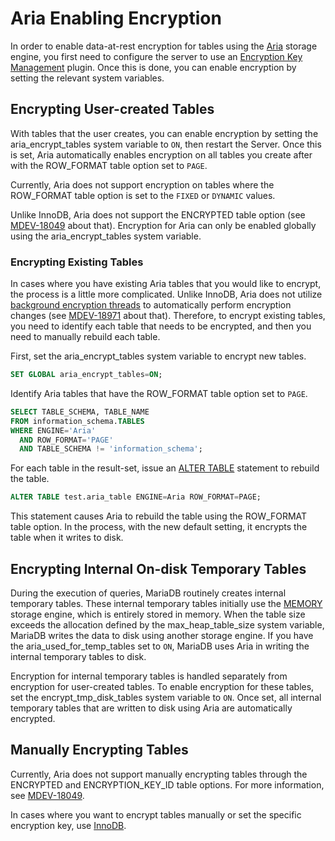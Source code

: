 # Aria Enabling Encryption

In order to enable data-at-rest encryption for tables using the [Aria](/columns-storage-engines-and-plugins/storage-engines/aria/) storage engine, you first need to configure the server to use an [Encryption Key Management](/mariadb-administration/user-server-security/securing-mariadb/securing-mariadb-encryption/securing-mariadb-data-at-rest-encryption/key-management-and-encryption-plugins/encryption-key-management/) plugin.  Once this is done, you can enable encryption by setting the relevant system variables.

## Encrypting User-created Tables

With tables that the user creates, you can enable encryption by setting the <a undefined>aria_encrypt_tables</a> system variable to `ON`, then restart the Server.  Once this is set, Aria automatically enables encryption on all tables you create after with the <a undefined>ROW_FORMAT</a> table option set to `PAGE`.

Currently, Aria does not support encryption on tables where the <a undefined>ROW_FORMAT</a> table option is set to the `FIXED` or `DYNAMIC` values.

Unlike InnoDB, Aria does not support the <a undefined>ENCRYPTED</a> table option (see [MDEV-18049](https://jira.mariadb.org/browse/MDEV-18049) about that). Encryption for Aria can only be enabled globally using the <a undefined>aria_encrypt_tables</a> system variable.

### Encrypting Existing Tables

In cases where you have existing Aria tables that you would like to encrypt, the process is a little more complicated.  Unlike InnoDB, Aria does not utilize [background encryption threads](/mariadb-administration/user-server-security/securing-mariadb/securing-mariadb-encryption/securing-mariadb-data-at-rest-encryption/innodb-encryption/innodb-background-encryption-threads/) to automatically perform encryption changes (see [MDEV-18971](https://jira.mariadb.org/browse/MDEV-18971) about that).  Therefore, to encrypt existing tables, you need to identify each table that needs to be encrypted, and then you need to manually rebuild each table.

First, set the <a undefined>aria_encrypt_tables</a> system variable to encrypt new tables.

```sql
SET GLOBAL aria_encrypt_tables=ON;
```

Identify Aria tables that have the <a undefined>ROW_FORMAT</a> table option set to `PAGE`.

```sql
SELECT TABLE_SCHEMA, TABLE_NAME 
FROM information_schema.TABLES 
WHERE ENGINE='Aria' 
  AND ROW_FORMAT='PAGE'
  AND TABLE_SCHEMA != 'information_schema';
```

For each table in the result-set, issue an [ALTER TABLE](/sql-statements-structure/sql-statements/data-definition/alter/alter-table/) statement to rebuild the table.

```sql
ALTER TABLE test.aria_table ENGINE=Aria ROW_FORMAT=PAGE;
```

This statement causes Aria to rebuild the table using the <a undefined>ROW_FORMAT</a> table option.  In the process, with the new default setting, it encrypts the table when it writes to disk.

## Encrypting Internal On-disk Temporary Tables

During the execution of queries, MariaDB routinely creates internal temporary tables.  These internal temporary tables initially use the [MEMORY](/replication/optimization-and-tuning/query-optimizations/guiduuid-performance/mariadb/memory-storage-engine/) storage engine, which is entirely stored in memory.  When the table size exceeds the allocation defined by the <a undefined>max_heap_table_size</a> system variable, MariaDB writes the data to disk using another storage engine.  If you have the <a undefined>aria_used_for_temp_tables</a> set to `ON`, MariaDB uses Aria in writing the internal temporary tables to disk.

Encryption for internal temporary tables is handled separately from encryption for user-created tables.  To enable encryption for these tables, set the <a undefined>encrypt_tmp_disk_tables</a> system variable to `ON`.  Once set, all internal temporary tables that are written to disk using Aria are automatically encrypted.

## Manually Encrypting Tables

Currently, Aria does not support manually encrypting tables through the <a undefined>ENCRYPTED</a> and <a undefined>ENCRYPTION_KEY_ID</a> table options.  For more information, see [MDEV-18049](https://jira.mariadb.org/browse/MDEV-18049).

In cases where you want to encrypt tables manually or set the specific encryption key, use [InnoDB](/mariadb-administration/user-server-security/securing-mariadb/securing-mariadb-encryption/securing-mariadb-data-at-rest-encryption/innodb-encryption/).